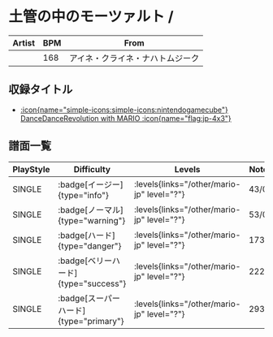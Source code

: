 # 土管の中のモーツァルト / 

|Artist|BPM|From|
|------|---|----|
||168|アイネ・クライネ・ナハトムジーク|

## 収録タイトル

- [:icon{name="simple-icons:simple-icons:nintendogamecube"} DanceDanceRevolution with MARIO :icon{name="flag:jp-4x3"}](/other/mario-jp)

## 譜面一覧

|PlayStyle|Difficulty|Levels|Notes|Movie|
|---------|----------|------|-----|-----|
|SINGLE| :badge[イージー]{type="info"}| :levels{links="/other/mario-jp" level="?"}|43/0||
|SINGLE| :badge[ノーマル]{type="warning"}| :levels{links="/other/mario-jp" level="?"}|53/0||
|SINGLE| :badge[ハード]{type="danger"}| :levels{links="/other/mario-jp" level="?"}|173/0||
|SINGLE| :badge[ベリーハード]{type="success"}| :levels{links="/other/mario-jp" level="?"}|222/0||
|SINGLE| :badge[スーパーハード]{type="primary"}| :levels{links="/other/mario-jp" level="?"}|293/0||
